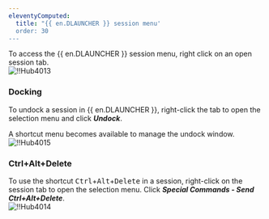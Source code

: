 ```yaml
---
eleventyComputed:
  title: "{{ en.DLAUNCHER }} session menu'
  order: 30
---
```

To access the {{ en.DLAUNCHER }} session menu, right click on an open session tab.  
![!!Hub4013](https://webdevolutions.azureedge.net/docs/en/hub/Hub4013.png) 

### Docking 

To undock a session in {{ en.DLAUNCHER }}, right-click the tab to open the selection menu and click ***Undock***.  

A shortcut menu becomes available to manage the undock window.  
![!!Hub4015](https://webdevolutions.azureedge.net/docs/en/hub/Hub4015.png) 

### Ctrl+Alt+Delete 

To use the shortcut <kbd>Ctrl</kbd>+<kbd>Alt</kbd>+<kbd>Delete</kbd> in a session, right-click on the session tab to open the selection menu. Click ***Special Commands - Send Ctrl+Alt+Delete***.  
![!!Hub4014](https://webdevolutions.azureedge.net/docs/en/hub/Hub4014.png) 

